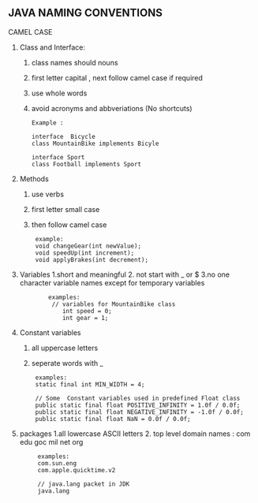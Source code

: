 ## JAVA NAMING CONVENTIONS

CAMEL CASE

1. Class and Interface:
   1. class names should nouns 
   2. first letter capital , next follow camel case if required
   3. use whole words
   4. avoid acronyms and abbveriations (No shortcuts)
          
          Example :
          
          interface  Bicycle
          class MountainBike implements Bicyle
          
          interface Sport
          class Football implements Sport
2. Methods 
   1. use verbs
   2. first letter small case
   3. then follow camel case
           
           example:
           void changeGear(int newValue);
           void speedUp(int increment);
           void applyBrakes(int decrement);
           
           
           
3. Variables 
      1.short and meaningful
      2. not start with _ or $
      3.no one character variable names except for temporary variables
               
               examples:  
                // variables for MountainBike class
                   int speed = 0;
                   int gear = 1;

4. Constant variables 
      1. all uppercase letters
      2. seperate words with _
              
              examples:
              static final int MIN_WIDTH = 4;
              
              // Some  Constant variables used in predefined Float class
              public static final float POSITIVE_INFINITY = 1.0f / 0.0f;
              public static final float NEGATIVE_INFINITY = -1.0f / 0.0f;
              public static final float NaN = 0.0f / 0.0f;      
    
5. packages
   1.all lowercase ASCII letters
   2. top level domain names : com edu goc mil net org
            
            examples:
            com.sun.eng
            com.apple.quicktime.v2
            
            // java.lang packet in JDK
            java.lang  
                 